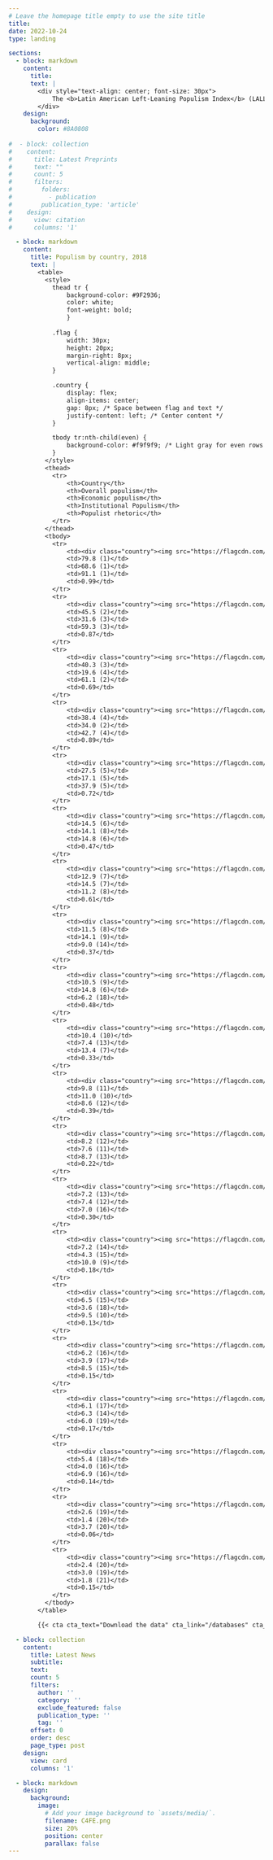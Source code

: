 ```yaml
---
# Leave the homepage title empty to use the site title
title:
date: 2022-10-24
type: landing

sections:
  - block: markdown
    content:
      title: 
      text: |
        <div style="text-align: center; font-size: 30px">
            The <b>Latin American Left-Leaning Populism Index</b> (LALLPI) is a measure of active populist regimes in Latin America
        </div>
    design:
      background:
        color: #8A0808
    
#  - block: collection
#    content:
#      title: Latest Preprints
#      text: ""
#      count: 5
#      filters:
#        folders:
#          - publication
#        publication_type: 'article'
#    design:
#      view: citation
#      columns: '1'

  - block: markdown
    content:
      title: Populism by country, 2018
      text: |
        <table>
          <style>
            thead tr {
                background-color: #9F2936;
                color: white;
                font-weight: bold;
                }
         
            .flag {
                width: 30px;
                height: 20px;
                margin-right: 8px;
                vertical-align: middle;
            }

            .country {
                display: flex;
                align-items: center;
                gap: 8px; /* Space between flag and text */
                justify-content: left; /* Center content */
            }

            tbody tr:nth-child(even) {
                background-color: #f9f9f9; /* Light gray for even rows */
            }
          </style>
          <thead>
            <tr>
                <th>Country</th>
                <th>Overall populism</th>
                <th>Economic populism</th>
                <th>Institutional Populism</th>
                <th>Populist rhetoric</th>
            </tr>
          </thead>
          <tbody>
            <tr>
                <td><div class="country"><img src="https://flagcdn.com/w40/ve.png">Venezuela</td></div>
                <td>79.8 (1)</td>
                <td>68.6 (1)</td>
                <td>91.1 (1)</td>
                <td>0.99</td>
            </tr>
            <tr>
                <td><div class="country"><img src="https://flagcdn.com/w40/bo.png">Bolivia</div></td>
                <td>45.5 (2)</td>
                <td>31.6 (3)</td>
                <td>59.3 (3)</td>
                <td>0.87</td>
            </tr>
            <tr>
                <td><div class="country"><img src="https://flagcdn.com/w40/ni.png">Nicaragua</div></td>
                <td>40.3 (3)</td>
                <td>19.6 (4)</td>
                <td>61.1 (2)</td>
                <td>0.69</td>
            </tr>
            <tr>
                <td><div class="country"><img src="https://flagcdn.com/w40/ec.png">Ecuador</div></td>
                <td>38.4 (4)</td>
                <td>34.0 (2)</td>
                <td>42.7 (4)</td>
                <td>0.89</td>
            </tr>
            <tr>
                <td><div class="country"><img src="https://flagcdn.com/w40/sv.png">El Salvador</div></td>
                <td>27.5 (5)</td>
                <td>17.1 (5)</td>
                <td>37.9 (5)</td>
                <td>0.72</td>
            </tr>
            <tr>
                <td><div class="country"><img src="https://flagcdn.com/w40/co.png">Colombia</div></td>
                <td>14.5 (6)</td>
                <td>14.1 (8)</td>
                <td>14.8 (6)</td>
                <td>0.47</td>
            </tr>
            <tr>
                <td><div class="country"><img src="https://flagcdn.com/w40/cr.png">Costa Rica</div></td>
                <td>12.9 (7)</td>
                <td>14.5 (7)</td>
                <td>11.2 (8)</td>
                <td>0.61</td>
            </tr>
            <tr>
                <td><div class="country"><img src="https://flagcdn.com/w40/bb.png">Barbados</div></td>
                <td>11.5 (8)</td>
                <td>14.1 (9)</td>
                <td>9.0 (14)</td>
                <td>0.37</td>
            </tr>
            <tr>
                <td><div class="country"><img src="https://flagcdn.com/w40/uy.png">Uruguay</div></td>
                <td>10.5 (9)</td>
                <td>14.8 (6)</td>
                <td>6.2 (18)</td>
                <td>0.48</td>
            </tr>
            <tr>
                <td><div class="country"><img src="https://flagcdn.com/w40/pa.png">Panama</div></td>
                <td>10.4 (10)</td>
                <td>7.4 (13)</td>
                <td>13.4 (7)</td>
                <td>0.33</td>
            </tr>
            <tr>
                <td><div class="country"><img src="https://flagcdn.com/w40/tt.png">Trinidad y Tobado</div></td>
                <td>9.8 (11)</td>
                <td>11.0 (10)</td>
                <td>8.6 (12)</td>
                <td>0.39</td>
            </tr>
            <tr>
                <td><div class="country"><img src="https://flagcdn.com/w40/br.png">Brazil</div></td>
                <td>8.2 (12)</td>
                <td>7.6 (11)</td>
                <td>8.7 (13)</td>
                <td>0.22</td>
            </tr>
            <tr>
                <td><div class="country"><img src="https://flagcdn.com/w40/jm.png">Jamaica</div></td>
                <td>7.2 (13)</td>
                <td>7.4 (12)</td>
                <td>7.0 (16)</td>
                <td>0.30</td>
            </tr>
            <tr>
                <td><div class="country"><img src="https://flagcdn.com/w40/gt.png">Guatemala</div></td>
                <td>7.2 (14)</td>
                <td>4.3 (15)</td>
                <td>10.0 (9)</td>
                <td>0.18</td>
            </tr>
            <tr>
                <td><div class="country"><img src="https://flagcdn.com/w40/do.png">Dominican Republic</div></td>
                <td>6.5 (15)</td>
                <td>3.6 (18)</td>
                <td>9.5 (10)</td>
                <td>0.13</td>
            </tr>
            <tr>
                <td><div class="country"><img src="https://flagcdn.com/w40/py.png">Paraguay</div></td>
                <td>6.2 (16)</td>
                <td>3.9 (17)</td>
                <td>8.5 (15)</td>
                <td>0.15</td>
            </tr>
            <tr>
                <td><div class="country"><img src="https://flagcdn.com/w40/ar.png">Argentina</div></td>
                <td>6.1 (17)</td>
                <td>6.3 (14)</td>
                <td>6.0 (19)</td>
                <td>0.17</td>
            </tr>
            <tr>
                <td><div class="country"><img src="https://flagcdn.com/w40/mx.png">Mexico</div></td>
                <td>5.4 (18)</td>
                <td>4.0 (16)</td>
                <td>6.9 (16)</td>
                <td>0.14</td>
            </tr>
            <tr>
                <td><div class="country"><img src="https://flagcdn.com/w40/hn.png">Honduras</div></td>
                <td>2.6 (19)</td>
                <td>1.4 (20)</td>
                <td>3.7 (20)</td>
                <td>0.06</td>
            </tr>
            <tr>
                <td><div class="country"><img src="https://flagcdn.com/w40/cl.png">Chile</div></td>
                <td>2.4 (20)</td>
                <td>3.0 (19)</td>
                <td>1.8 (21)</td>
                <td>0.15</td>
            </tr>
          </tbody>
        </table>

        {{< cta cta_text="Download the data" cta_link="/databases" cta_new_tab="false" >}}

  - block: collection
    content:
      title: Latest News
      subtitle:
      text:
      count: 5
      filters:
        author: ''
        category: ''
        exclude_featured: false
        publication_type: ''
        tag: ''
      offset: 0
      order: desc
      page_type: post
    design:
      view: card
      columns: '1'

  - block: markdown
    design:
      background:
        image:
          # Add your image background to `assets/media/`.
          filename: C4FE.png
          size: 20%
          position: center
          parallax: false
---
```

